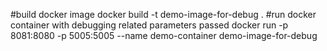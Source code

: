 #build docker image 
docker build -t demo-image-for-debug .
#run docker container with debugging related parameters passed
docker run -p 8081:8080 -p 5005:5005  --name demo-container demo-image-for-debug